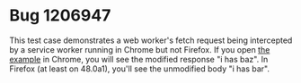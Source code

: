 Bug 1206947
===========

This test case demonstrates a web worker's fetch request being
intercepted by a service worker running in Chrome but not Firefox. If
you open [the example](https://gaye.github.io/bug-1206947/) in Chrome,
you will see the modified response "i has baz". In Firefox (at least on
48.0a1), you'll see the unmodified body "i has bar".
